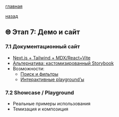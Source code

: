 

[главная](../../../README.md)


[назад](../../mainPageTech.md)

## 🌐 Этап 7: Демо и сайт

### 7.1 Документационный сайт
- [Next.js + Tailwind + MDX/React+Vite](./choiseDemoSite/choiseFemoSite.md)
- [Альтернатива: кастомизированный Storybook](./ChoiseStoryBook/choiseStoryBook.md)
- Возможности:
  - [Поиск и фильтры](./playground/filter.md)
  - [Интерактивные playground’ы](./playground/playground.md)

### 7.2 Showcase / Playground
- Реальные примеры использования
- Темизация и композиция
